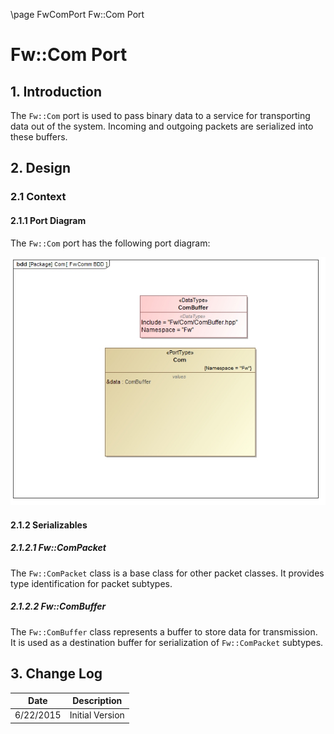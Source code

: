 \page FwComPort Fw::Com Port
# Fw::Com Port

## 1. Introduction

The `Fw::Com` port is used to pass binary data to a service for transporting data out of the system. 
Incoming and outgoing packets are serialized into these buffers.

## 2. Design

### 2.1 Context

#### 2.1.1 Port Diagram

The `Fw::Com` port has the following port diagram:

![Fw::Com Diagram](img/FwComBDD.jpg "Fw::Com Port")

#### 2.1.2 Serializables

##### 2.1.2.1 Fw::ComPacket 

The `Fw::ComPacket` class is a base class for other packet classes. It provides type identification for packet subtypes.

##### 2.1.2.2 Fw::ComBuffer

The `Fw::ComBuffer` class represents a buffer to store data for transmission. It is used as a destination buffer for serialization of `Fw::ComPacket` subtypes.

## 3. Change Log

Date | Description
---- | -----------
6/22/2015 |  Initial Version



